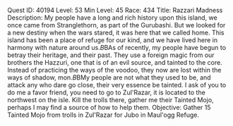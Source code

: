 Quest ID: 40194
Level: 53
Min Level: 45
Race: 434
Title: Razzari Madness
Description: My people have a long and rich history upon this island, we once came from Stranglethorn, as part of the Gurubashi. But we looked for a new destiny when the wars stared, it was here that we called home. This island has been a place of refuge for our kind, and we have lived here in harmony with nature around us.$B$BAs of recently, my people have begun to betray their heritage, and their past. They use a foreign magic from our brothers the Hazzuri, one that is of an evil source, and tainted to the core. Instead of practicing the ways of the voodoo, they now are lost within the ways of shadow, mon.$B$BMy people are not what they used to be, and attack any who dare go close, their very essence be tainted. I ask of you to do me a favor friend, you need to go to Zul'Razar, it is located to the northwest on the isle. Kill the trolls there, gather me their Tainted Mojo, perhaps I may find a source of how to help them.
Objective: Gather 15 Tainted Mojo from trolls in Zul'Razar for Jubo in Maul'ogg Refuge.
